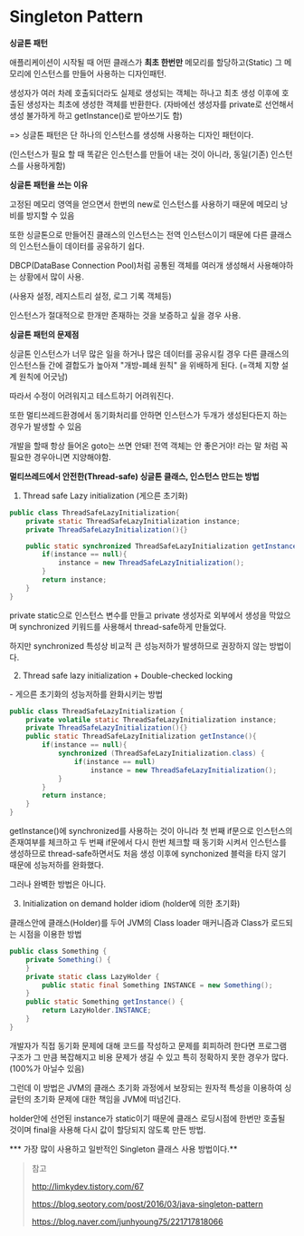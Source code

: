 # Singleton Pattern

**싱글톤 패턴**

애플리케이션이 시작될 때 어떤 클래스가 **최초 한번만** 메모리를 할당하고(Static) 그 메모리에 인스턴스를 만들어 사용하는 디자인패턴.

생성자가 여러 차례 호출되더라도 실제로 생성되는 객체는 하나고 최초 생성 이후에 호출된 생성자는 최초에 생성한 객체를 반환한다. (자바에선 생성자를 private로 선언해서 생성 불가하게 하고 getInstance()로 받아쓰기도 함)

=> 싱글톤 패턴은 단 하나의 인스턴스를 생성해 사용하는 디자인 패턴이다.

(인스턴스가 필요 할 때 똑같은 인스턴스를 만들어 내는 것이 아니라, 동일(기존) 인스턴스를 사용하게함)



**싱글톤 패턴을 쓰는 이유**

고정된 메모리 영역을 얻으면서 한번의 new로 인스턴스를 사용하기 때문에 메모리 낭비를 방지할 수 있음

또한 싱글톤으로 만들어진 클래스의 인스턴스는 전역 인스턴스이기 때문에 다른 클래스의 인스턴스들이 데이터를 공유하기 쉽다.

DBCP(DataBase Connection Pool)처럼 공통된 객체를 여러개 생성해서 사용해야하는 상황에서 많이 사용.

(사용자 설정, 레지스트리 설정, 로그 기록 객체등)

인스턴스가 절대적으로 한개만 존재하는 것을 보증하고 싶을 경우 사용.



**싱글톤 패턴의 문제점**

싱글톤 인스턴스가 너무 많은 일을 하거나 많은 데이터를 공유시킬 경우 다른 클래스의 인스턴스들 간에 결합도가 높아져 "개방-폐쇄 원칙" 을 위배하게 된다. (=객체 지향 설계 원칙에 어긋남)

따라서 수정이 어려워지고 테스트하기 어려워진다.

또한 멀티쓰레드환경에서 동기화처리를 안하면 인스턴스가 두개가 생성된다든지 하는 경우가 발생할 수 있음

개발을 할때 항상 들어온 goto는 쓰면 안돼! 전역 객체는 안 좋은거야! 라는 말 처럼 꼭 필요한 경우아니면 지양해야함.





**멀티쓰레드에서 안전한(Thread-safe) 싱글톤 클래스, 인스턴스 만드는 방법**

1. Thread safe Lazy initialization (게으른 초기화)

```java
public class ThreadSafeLazyInitialization{
    private static ThreadSafeLazyInitialization instance;
    private ThreadSafeLazyInitialization(){}

    public static synchronized ThreadSafeLazyInitialization getInstance(){
        if(instance == null){
            instance = new ThreadSafeLazyInitialization();
        }
        return instance;
    }
}
```

private static으로 인스턴스 변수를 만들고 private 생성자로 외부에서 생성을 막았으며 synchronized 키워드를 사용해서 thread-safe하게 만들었다.

하지만 synchronized 특성상 비교적 큰 성능저하가 발생하므로 권장하지 않는 방법이다.



2. Thread safe lazy initialization + Double-checked locking

\- 게으른 초기화의 성능저하를 완화시키는 방법

```java
public class ThreadSafeLazyInitialization {
    private volatile static ThreadSafeLazyInitialization instance;
    private ThreadSafeLazyInitialization(){}
    public static ThreadSafeLazyInitialization getInstance(){
        if(instance == null){
            synchronized (ThreadSafeLazyInitialization.class) {
                if(instance == null)
                    instance = new ThreadSafeLazyInitialization();
            }
        }
        return instance;
    }
}
```

getInstance()에 synchronized를 사용하는 것이 아니라 첫 번째 if문으로 인스턴스의 존재여부를 체크하고 두 번째 if문에서 다시 한번 체크할 때 동기화 시켜서 인스턴스를 생성하므로 thread-safe하면서도 처음 생성 이후에 synchonized 블럭을 타지 않기 때문에 성능저하를 완화했다.

그러나 완벽한 방법은 아니다. 



3. Initialization on demand holder idiom (holder에 의한 초기화)

클래스안에 클래스(Holder)를 두어 JVM의 Class loader 매커니즘과 Class가 로드되는 시점을 이용한 방법

```java
public class Something {
    private Something() {
    }
    private static class LazyHolder {
        public static final Something INSTANCE = new Something();
    }
    public static Something getInstance() {
        return LazyHolder.INSTANCE;
    }
}
```

개발자가 직접 동기화 문제에 대해 코드를 작성하고 문제를 회피하려 한다면 프로그램 구조가 그 만큼 복잡해지고 비용 문제가 생길 수 있고 특히 정확하지 못한 경우가 많다.(100%가 아닐수 있음)

그런데 이 방법은 JVM의 클래스 초기화 과정에서 보장되는 원자적 특성을 이용하여 싱글턴의 초기화 문제에 대한 책임을 JVM에 떠넘긴다.

holder안에 선언된 instance가 static이기 때문에 클래스 로딩시점에 한번만 호출될 것이며 final을 사용해 다시 값이 할당되지 않도록 만든 방법.



*** 가장 많이 사용하고 일반적인 Singleton 클래스 사용 방법이다.**



> 참고
>
> http://limkydev.tistory.com/67
>
> https://blog.seotory.com/post/2016/03/java-singleton-pattern
>
> https://blog.naver.com/junhyoung75/221717818066
